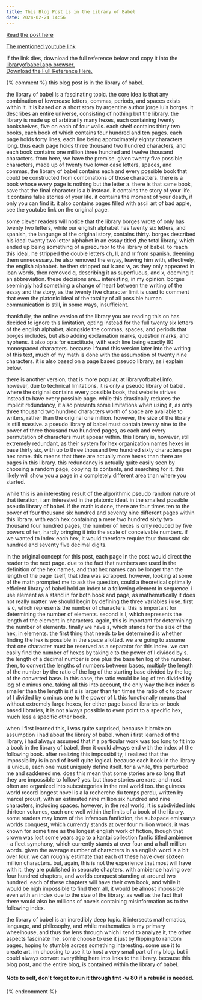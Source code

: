 ```yaml
---
title: This Blog Post is in the Library of Babel
date: 2024-02-24 14:56
---
```

[Read the post here](https://libraryofbabel.app/ref/007fdc7a-7837-402a-ae54-b280ea4e313e.4.5.4.1)

[The mentioned youtube link](https://youtu.be/_0IVVw7g23o)

If the link dies, download the full reference below and copy it into the [libraryofbabel.app browser.](https://libraryofbabel.app/browse)  
[Download the Full Reference Here.](/assets/posts/library-of-babel/full_index.txt)

{% comment %}
this blog post is in the library of babel.

the library of babel is a fascinating topic. the core idea is that any combination of lowercase letters, commas, periods, and spaces exists within it. it is based on a short story by argentine author jorge luis borges. it describes an entire universe, consisting of nothing but the library. the library is made up of arbitrarily many hexes, each containing twenty bookshelves, five on each of four walls. each shelf contains thirty two books, each book of which contains four hundred and ten pages. each page holds forty lines, each line being approximately eighty characters long. thus each page holds three thousand two hundred characters, and each book contains one million three hundred and twelve thousand characters. from here, we have the premise. given twenty five possible characters, made up of twenty two lower case letters, spaces, and commas, the library of babel contains each and every possible book that could be constructed from combinations of those characters. there is a book whose every page is nothing but the letter a. there is that same book, save that the final character is a b instead. it contains the story of your life. it contains false stories of your life. it contains the moment of your death, if only you can find it. it also contains pages filled with ascii art of bad apple, see the youtube link on the original page.

some clever readers will notice that the library borges wrote of only has twenty two letters, while our english alphabet has twenty six letters, and spanish, the language of the original story, contains thirty. borges described his ideal twenty two letter alphabet in an essay titled ,the total library, which ended up being something of a precursor to the library of babel. to reach this ideal, he stripped the double letters ch, ll, and rr from spanish, deeming them unnecessary. he also removed the enyay, leaving him with, effectively, the english alphabet. he then stripped out k and w, as they only appeared in loan words, then removed q, describing it as superfluous, and x, deeming it an abbreviation. these decisions are... interesting, in my opinion. borges seemingly had something a change of heart between the writing of the essay and the story, as the twenty five character limit is used to comment that even the platonic ideal of the totality of all possible human communication is still, in some ways, insufficient.

thankfully, the online version of the library you are reading this on has decided to ignore this limitation, opting instead for the full twenty six letters of the english alphabet, alongside the commas, spaces, and periods that borges includes, but also adding exclamation marks, question marks, and hyphens. it also opts for exactitude, with each line being exactly 80 monospaced characters. because i found this version later into the writing of this text, much of my math is done with the assumption of twenty nine characters. it is also based on a page based pseudo library, as i explain below.

there is another version, that is more popular, at libraryofbabel.info. however, due to technical limitations, it is only a pseudo library of babel. where the original contains every possible book, that website strives instead to have every possible page. while this drastically reduces the implicit redundancy, it also presents some limitations when using it, as only three thousand two hundred characters worth of space are available to writers, rather than the original one million. however, the size of the library is still massive. a pseudo library of babel must contain twenty nine to the power of three thousand two hundred pages, as each and every permutation of characters must appear within. this library is, however, still extremely redundant, as their system for hex organization names hexes in base thirty six, with up to three thousand two hundred sixty characters per hex name. this means that there are actually more hexes than there are pages in this library. this redundancy is actually quite easily seen by choosing a random page, copying its contents, and searching for it. this likely will show you a page in a completely different area than where you started.  

while this is an interesting result of the algorithmic pseudo random nature of that iteration, i am interested in the platonic ideal. in the smallest possible pseudo library of babel. if the math is done, there are four times ten to the power of four thousand six hundred and seventy nine different pages within this library. with each hex containing a mere two hundred sixty two thousand four hundred pages, the number of hexes is only reduced by five powers of ten, hardly bringing it into the scale of conceivable numbers. if we wanted to index each hex, it would therefore require four thousand six hundred and seventy five decimal digits. 

in the original concept for this post, each page in the post would direct the reader to the next page. due to the fact that numbers are used in the definition of the hex names, and that hex names can be longer than the length of the page itself, that idea was scrapped. however, looking at some of the math prompted me to ask the question, could a theoretical optimally efficient library of babel hold an index to a following element in sequence. i use element as a stand in for both book and page, as mathematically it does not really matter. we should begin by defining the three variables i use. first is c, which represents the number of characters. this is important for determining the number of elements. second is l, which represents the length of the element in characters. again, this is important for determining the number of elements. finally we have s, which stands for the size of the hex, in elements. the first thing that needs to be determined is whether finding the hex is possible in the space allotted. we are going to assume that one character must be reserved as a separator for this index. we can easily find the number of hexes by taking c to the power of l divided by s. the length of a decimal number is one plus the base ten log of the number. then, to convert the lengths of numbers between bases, multiply the length of the number by the ratio of the log of the starting base divided by the log of the converted base. in this case, the ratio would be log of ten divided by log of c minus one. taking all this into account, the only way the hex index is smaller than the length is if s is larger than ten times the ratio of c to power of l divided by c minus one to the power of l. this functionally means that without extremely large hexes, for either page based libraries or book based libraries, it is not always possible to even point to a specific hex, much less a specific other book. 

when i first learned this, i was quite surprised, because it broke an assumption i had about the library of babel. when i first learned of the library, i had always assumed that if a particular work was too long to fit into a book in the library of babel, then it could always end with the index of the following book. after realizing this impossibility, i realized that the impossibility is in and of itself quite logical. because each book in the library is unique, each one must uniquely define itself. for a while, this perturbed me and saddened me. does this mean that some stories are so long that they are impossible to follow? yes. but those stories are rare, and most often are organized into subcategories in the real world too. the guiness world record longest novel is a la recherche du temps perdu, written by marcel proust, with an estimated nine million six hundred and nine characters, including spaces. however, in the real world, it is subdivided into thirteen volumes, each one well within the limits of a book of the library. some readers may know of the infamous fanfiction, the subspace emissarys worlds conquest, which currently stands at over four million words. it was known for some time as the longest english work of fiction, though that crown was lost some years ago to a kantai collection fanfic titled ambience - a fleet symphony, which currently stands at over four and a half million words. given the average number of characters in an english word is a bit over four, we can roughly estimate that each of these have over sixteen million characters. but, again, this is not the experience that most will have with it. they are published in separate chapters, with ambience having over four hundred chapters, and worlds conquest standing at around two hundred. each of these chapters will have their own book, and while it would be nigh impossible to find them all, it would be almost impossible even with an index due to the size of the library, as well as the fact that there would also be millions of novels containing misinformation as to the following index.

the library of babel is an incredibly deep topic. it intersects mathematics, language, and philosophy, and while mathematics is my primary wheelhouse, and thus the lens through which i tend to analyze it, the other aspects fascinate me. some choose to use it just by flipping to random pages, hoping to stumble across something interesting. some use it to create art. im choosing to use it to host a very small part of my blog. but i could always convert everything here into links to the library. because this blog post, and the entire blog, is contained within the library of babel.

#### Note to self, don't forget to run it through fmt -w 80 if a rebuild is needed.
{% endcomment %}